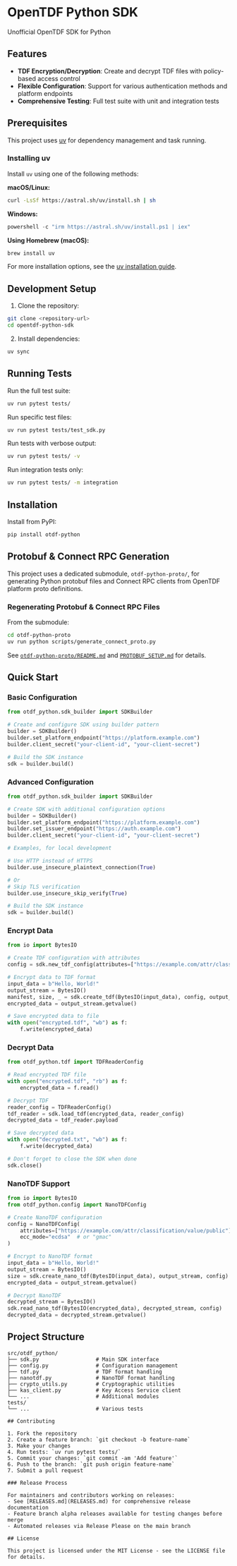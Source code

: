 # OpenTDF Python SDK

Unofficial OpenTDF SDK for Python


## Features

- **TDF Encryption/Decryption**: Create and decrypt TDF files with policy-based access control
- **Flexible Configuration**: Support for various authentication methods and platform endpoints
- **Comprehensive Testing**: Full test suite with unit and integration tests

## Prerequisites

This project uses [uv](https://docs.astral.sh/uv/) for dependency management and task running.

### Installing uv

Install `uv` using one of the following methods:

**macOS/Linux:**
```bash
curl -LsSf https://astral.sh/uv/install.sh | sh
```

**Windows:**
```powershell
powershell -c "irm https://astral.sh/uv/install.ps1 | iex"
```

**Using Homebrew (macOS):**
```bash
brew install uv
```

For more installation options, see the [uv installation guide](https://docs.astral.sh/uv/getting-started/installation/).

## Development Setup

1. Clone the repository:
```bash
git clone <repository-url>
cd opentdf-python-sdk
```

2. Install dependencies:
```bash
uv sync
```

## Running Tests

Run the full test suite:
```bash
uv run pytest tests/
```

Run specific test files:
```bash
uv run pytest tests/test_sdk.py
```

Run tests with verbose output:
```bash
uv run pytest tests/ -v
```

Run integration tests only:
```bash
uv run pytest tests/ -m integration
```

## Installation

Install from PyPI:
```bash
pip install otdf-python
```


## Protobuf & Connect RPC Generation

This project uses a dedicated submodule, `otdf-python-proto/`, for generating Python protobuf files and Connect RPC clients from OpenTDF platform proto definitions.

### Regenerating Protobuf & Connect RPC Files

From the submodule:
```bash
cd otdf-python-proto
uv run python scripts/generate_connect_proto.py
```

See [`otdf-python-proto/README.md`](otdf-python-proto/README.md) and [`PROTOBUF_SETUP.md`](PROTOBUF_SETUP.md) for details.

## Quick Start

### Basic Configuration

```python
from otdf_python.sdk_builder import SDKBuilder

# Create and configure SDK using builder pattern
builder = SDKBuilder()
builder.set_platform_endpoint("https://platform.example.com")
builder.client_secret("your-client-id", "your-client-secret")

# Build the SDK instance
sdk = builder.build()
```

### Advanced Configuration

```python
from otdf_python.sdk_builder import SDKBuilder

# Create SDK with additional configuration options
builder = SDKBuilder()
builder.set_platform_endpoint("https://platform.example.com")
builder.set_issuer_endpoint("https://auth.example.com")
builder.client_secret("your-client-id", "your-client-secret")

# Examples, for local development

# Use HTTP instead of HTTPS
builder.use_insecure_plaintext_connection(True)

# Or
# Skip TLS verification
builder.use_insecure_skip_verify(True)

# Build the SDK instance
sdk = builder.build()
```

### Encrypt Data

```python
from io import BytesIO

# Create TDF configuration with attributes
config = sdk.new_tdf_config(attributes=["https://example.com/attr/classification/value/public"])

# Encrypt data to TDF format
input_data = b"Hello, World!"
output_stream = BytesIO()
manifest, size, _ = sdk.create_tdf(BytesIO(input_data), config, output_stream)
encrypted_data = output_stream.getvalue()

# Save encrypted data to file
with open("encrypted.tdf", "wb") as f:
    f.write(encrypted_data)
```

### Decrypt Data

```python
from otdf_python.tdf import TDFReaderConfig

# Read encrypted TDF file
with open("encrypted.tdf", "rb") as f:
    encrypted_data = f.read()

# Decrypt TDF
reader_config = TDFReaderConfig()
tdf_reader = sdk.load_tdf(encrypted_data, reader_config)
decrypted_data = tdf_reader.payload

# Save decrypted data
with open("decrypted.txt", "wb") as f:
    f.write(decrypted_data)

# Don't forget to close the SDK when done
sdk.close()
```

### NanoTDF Support

```python
from io import BytesIO
from otdf_python.config import NanoTDFConfig

# Create NanoTDF configuration
config = NanoTDFConfig(
    attributes=["https://example.com/attr/classification/value/public"],
    ecc_mode="ecdsa"  # or "gmac"
)

# Encrypt to NanoTDF format
input_data = b"Hello, World!"
output_stream = BytesIO()
size = sdk.create_nano_tdf(BytesIO(input_data), output_stream, config)
encrypted_data = output_stream.getvalue()

# Decrypt NanoTDF
decrypted_stream = BytesIO()
sdk.read_nano_tdf(BytesIO(encrypted_data), decrypted_stream, config)
decrypted_data = decrypted_stream.getvalue()
```

## Project Structure

```
src/otdf_python/
├── sdk.py                  # Main SDK interface
├── config.py               # Configuration management
├── tdf.py                  # TDF format handling
├── nanotdf.py              # NanoTDF format handling
├── crypto_utils.py         # Cryptographic utilities
├── kas_client.py           # Key Access Service client
└── ...                     # Additional modules
tests/
└── ...                     # Various tests

## Contributing

1. Fork the repository
2. Create a feature branch: `git checkout -b feature-name`
3. Make your changes
4. Run tests: `uv run pytest tests/`
5. Commit your changes: `git commit -am 'Add feature'`
6. Push to the branch: `git push origin feature-name`
7. Submit a pull request

### Release Process

For maintainers and contributors working on releases:
- See [RELEASES.md](RELEASES.md) for comprehensive release documentation
- Feature branch alpha releases available for testing changes before merge
- Automated releases via Release Please on the main branch

## License

This project is licensed under the MIT License - see the LICENSE file for details.
